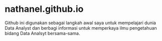 # nathanel.github.io
Github ini digunakan sebagai langkah awal saya untuk mempelajari dunia Data Analyst dan berbagi informasi untuk memperkaya ilmu pengetahuan bidang Data Analsyt bersama-sama.
